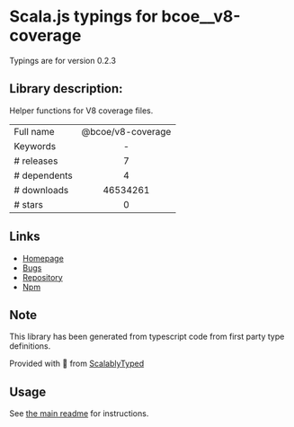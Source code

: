 
# Scala.js typings for bcoe__v8-coverage

Typings are for version 0.2.3

## Library description:
Helper functions for V8 coverage files.

|                    |                 |
| ------------------ | :-------------: |
| Full name          | @bcoe/v8-coverage |
| Keywords           | - |
| # releases         | 7 |
| # dependents       | 4 |
| # downloads        | 46534261 |
| # stars            | 0 |

## Links
- [Homepage](https://github.com/demurgos/v8-coverage#readme)
- [Bugs](https://github.com/demurgos/v8-coverage/issues)
- [Repository](https://github.com/demurgos/v8-coverage)
- [Npm](https://www.npmjs.com/package/%40bcoe%2Fv8-coverage)
    


## Note
This library has been generated from typescript code from first party type definitions.

Provided with :purple_heart: from [ScalablyTyped](https://github.com/oyvindberg/ScalablyTyped)

## Usage
See [the main readme](../../readme.md) for instructions.



